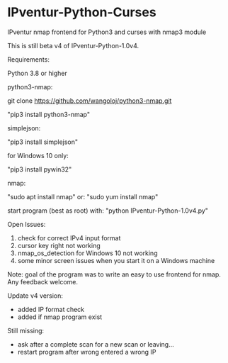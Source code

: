 # IPventur-Python-Curses
IPventur nmap frontend for Python3 and curses with nmap3 module

This is still beta v4 of IPventur-Python-1.0v4.

Requirements:

Python 3.8 or higher

python3-nmap:

git clone https://github.com/wangoloj/python3-nmap.git

"pip3 install python3-nmap"

simplejson:

"pip3 install simplejson"

for Windows 10 only:

"pip3 install pywin32"

nmap:

"sudo apt install nmap"
or:
"sudo yum install nmap"


start program (best as root) with: "python IPventur-Python-1.0v4.py"

Open Issues:

1. check for correct IPv4 input format
2. cursor key right not working
3. nmap_os_detection for Windows 10 not working
4. some minor screen issues when you start it on a Windows machine

Note:
goal of the program was to write an easy to use frontend for nmap. Any feedback welcome.

Update v4 version:

- added IP format check
- added if nmap program exist

Still missing:
- ask after a complete scan for a new scan or leaving...
- restart program after wrong entered a wrong IP

